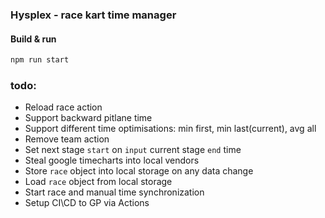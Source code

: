 ### Hysplex - race kart time manager 
#### Build & run 
```bash
npm run start
```
### todo:
 - Reload race action
 - Support backward pitlane time
 - Support different time optimisations: min first, min last(current), avg all 
 - Remove team action
 - Set next stage `start` on `input` current stage `end` time
 - Steal google timecharts into local vendors
 - Store `race` object into local storage on any data change
 - Load `race` object from local storage
 - Start race and manual time synchronization
 - Setup CI\CD to GP via Actions

